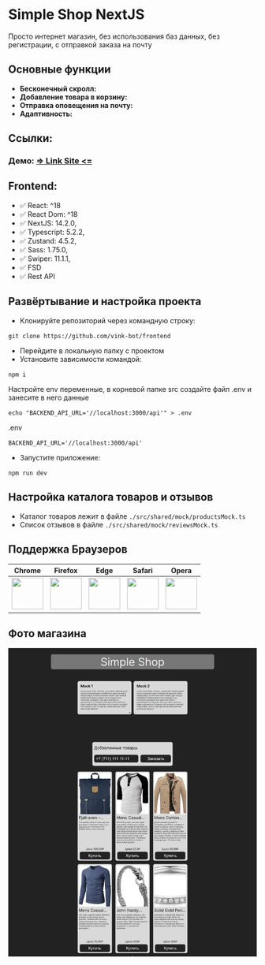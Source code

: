 # Simple Shop NextJS

Просто интернет магазин, без использования баз данных, без регистрации, с отправкой заказа на почту

## Основные функции

- **Бесконечный скролл:**
- **Добавление товара в корзину:**
- **Отправка оповещения на почту:**
- **Адаптивность:**

## Ссылки:

### Демо: [=> Link Site <=](https://simple-shop-nextjs-alpha.vercel.app/)

## Frontend:

- ✅ React: ^18
- ✅ React Dom: ^18
- ✅ NextJS: 14.2.0,
- ✅ Typescript: 5.2.2,
- ✅ Zustand: 4.5.2,
- ✅ Sass: 1.75.0,
- ✅ Swiper: 11.1.1,
- ✅ FSD
- ✅ Rest API

## Развёртывание и настройка проекта

- Клонируйте репозиторий через командную строку:

```
git clone https://github.com/vink-bot/frontend
```

- Перейдите в локальную папку с проектом
- Установите зависимости командой:

```
npm i
```

Настройте env переменные, в корневой папке src создайте файл .env и занесите в него данные

```
echo "BACKEND_API_URL='//localhost:3000/api'" > .env
```

.env

```dotenv
BACKEND_API_URL='//localhost:3000/api'
```

- Запустите приложение:

```
npm run dev
```
## Настройка каталога товаров и отзывов

- Каталог товаров лежит в файле `./src/shared/mock/productsMock.ts`
- Список отзывов в файле `./src/shared/mock/reviewsMock.ts`

## Поддержка Браузеров

|                                                               Chrome                                                               |                                                               Firefox                                                                |                                                               Edge                                                                |                                                               Safari                                                                |                                                               Opera                                                                |
|:----------------------------------------------------------------------------------------------------------------------------------:|:------------------------------------------------------------------------------------------------------------------------------------:|:---------------------------------------------------------------------------------------------------------------------------------:|:-----------------------------------------------------------------------------------------------------------------------------------:|:----------------------------------------------------------------------------------------------------------------------------------:|
| <img src="https://github.com/creativetimofficial/public-assets/blob/master/logos/chrome-logo.png?raw=true" width="64" height="64"> | <img src="https://raw.githubusercontent.com/creativetimofficial/public-assets/master/logos/firefox-logo.png" width="64" height="64"> | <img src="https://raw.githubusercontent.com/creativetimofficial/public-assets/master/logos/edge-logo.png" width="64" height="64"> | <img src="https://raw.githubusercontent.com/creativetimofficial/public-assets/master/logos/safari-logo.png" width="64" height="64"> | <img src="https://raw.githubusercontent.com/creativetimofficial/public-assets/master/logos/opera-logo.png" width="64" height="64"> |

## Фото магазина

![img](./screen/screencapture.png)
